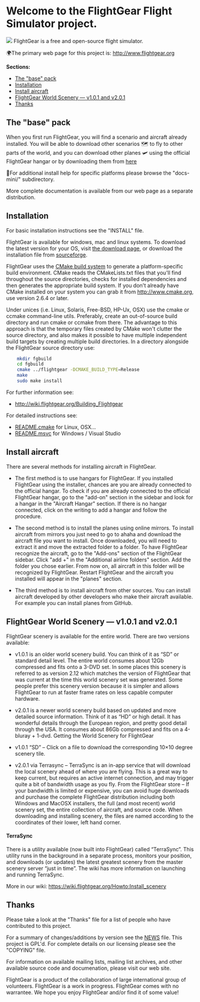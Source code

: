 Welcome to the FlightGear Flight Simulator project.
===================================================
![](https://www.flightgear.org/wp-content/uploads/2017/03/cropped-0egncJ0.png)
FlightGear is a free and open-source flight simulator.

🌍The primary web page for this project is: http://www.flightgear.org

**Sections:**
* [The "base" pack](https://github.com/matteo-andreuzza/flightgear/redme.md#the-base-pack)
* [Installation](https://github.com/matteo-andreuzza/flightgear/redme.md#installation)
* [Install aircraft](https://github.com/matteo-andreuzza/flightgear/redme.md#Install-aircraft)
* [FlightGear World Scenery — v1.0.1 and v2.0.1](https://github.com/matteo-andreuzza/flightgear/redme.md#FlightGear-World-Scenery-—-v1.0.1-and-v2.0.1)
* [Thanks](https://github.com/matteo-andreuzza/flightgear/redme.md#Thanks)
## The "base" pack
When you first run FlightGear, you will find a scenario and aircraft already installed. 
You will be able to download other scenarios 🗺️ to fly to other parts of the world, 
and you can download other planes 🛩️ using the official FlightGear hangar or by downloading them from [here](https://mirrors.ibiblio.org/flightgear/ftp/Aircraft/)

📄For additional install help for specific platforms please browse the
"docs-mini/" subdirectory.

More complete documentation is available from our web page as a
separate distribution.

## Installation

For basic installation instructions see the "INSTALL" file.

FlightGear is available for windows, mac and linux systems. To download the latest version for your OS, visit [the download page](https://www.flightgear.org/download), 
or download the installation file from [sourceforge](https://sourceforge.net/projects/flightgear/).

FlightGear uses the [CMake build system](https://cmake.org/) to generate a platform-specific
build environment.  CMake reads the CMakeLists.txt files that you'll
find throughout the source directories, checks for installed
dependencies and then generates the appropriate build system.
If you don't already have CMake installed on your system you can grab
it from http://www.cmake.org, use version 2.6.4 or later.

Under unices (i.e. Linux, Solaris, Free-BSD, HP-Ux, OSX) use the cmake
or ccmake command-line utils. Preferably, create an out-of-source
build directory and run cmake or ccmake from there. The advantage to
this approach is that the temporary files created by CMake won't
clutter the source directory, and also makes it possible to have
multiple independent build targets by creating multiple build
directories. In a directory alongside the FlightGear source directory
use:

```bash
    mkdir fgbuild
    cd fgbuild
    cmake ../flightgear -DCMAKE_BUILD_TYPE=Release
    make
    sudo make install
```

For further information see:
* http://wiki.flightgear.org/Building_Flightgear

For detailed instructions see:
* [README.cmake](https://github.com/FlightGear/flightgear/blob/next/README.cmake) for Linux, OSX...
* [README.msvc](https://github.com/FlightGear/flightgear/blob/next/README.msvc) for Windows / Visual Studio

## Install aircraft
There are several methods for installing aircraft in FlightGear.

* The first method is to use hangars for FlightGear. If you installed FlightGear using the installer, chances are you are already connected to the official hangar. To check if you are already connected to the official FlightGear hangar, go to the "add-on" section in the sidebar and look for a hangar in the "Aircraft Hangar" section. If there is no hangar connected, click on the writing to add a hangar and follow the procedure.

* The second method is to install the planes using online mirrors. To install aircraft from mirrors you just need to go to ahaha and download the aircraft file you want to install. Once downloaded, you will need to extract it and move the extracted folder to a folder. To have FlightGear recognize the aircraft, go to the "Add-ons" section of the FlightGear sidebar. Click "add +" in the "Additional airline folders" section. Add the folder you chose earlier. From now on, all aircraft in this folder will be recognized by FlightGear. Restart FlightGear and the aircraft you installed will appear in the "planes" section.

* The third method is to install aircraft from other sources. You can install aircraft developed by other developers who make their aircraft available. For example you can install planes from GitHub. 

## FlightGear World Scenery — v1.0.1 and v2.0.1
FlightGear scenery is available for the entire world.  There are two versions available:

* v1.0.1 is an older world scenery build. You can think of it as “SD” or standard detail level.  The entire world consumes about 12Gb compressed and fits onto a 3-DVD set.  In some places this scenery is referred to as version 2.12 which matches the version of FlightGear that was current at the time this world scenery set was generated.  Some people prefer this scenery version because it is simpler and allows FlightGear to run at faster frame rates on less capable computer hardware.
* v2.0.1 is a newer world scenery build based on updated and more detailed source information.  Think of it as “HD” or high detail.  It has wonderful details through the European region, and pretty good detail through the USA.  It consumes about 86Gb compressed and fits on a 4-bluray + 1-dvd.
Getting the World Scenery for FlightGear

* v1.0.1 “SD” – Click on a file to download the corresponding 10×10 degree scenery tile.
* v2.0.1 via Terrasync – TerraSync is an in-app service that will download the local scenery ahead of where you are flying.  This is a great way to keep current, but requires an active internet connection, and may trigger quite a bit of bandwidth usage as you fly.
From the FlightGear store – If your bandwidth is limited or expensive, you can avoid huge downloads and purchase the complete FlightGear distribution including both Windows and MacOSX installers, the full (and most recent) world scenery set, the entire collection of aircraft, and source code.
When downloading and installing scenery, the files are named according to the coordinates of their lower, left hand corner.

#### TerraSync
There is a utility available (now built into FlightGear) called “TerraSync”. This utility runs in the background in a separate process, monitors your position, and downloads (or updates) the latest greatest scenery from the master scenery server “just in time”.  The wiki has more information on launching and running TerraSync.

More in our wiki: https://wiki.flightgear.org/Howto:Install_scenery

## Thanks
Please take a look at the "Thanks" file for a list of people who have
contributed to this project.

For a summary of changes/additions by version see the [NEWS](https://github.com/FlightGear/flightgear/blob/next/NEWS) file.
This project is GPL'd.  For complete details on our licensing please
see the "COPYING" file.

For information on available mailing lists, mailing list archives, and
other available source code and documenation, please visit our web
site.

FlightGear is a product of the collaboration of large international
group of volunteers.  FlightGear is a work in progress.  FlightGear
comes with no warrantee.  We hope you enjoy FlightGear and/or find it
of some value!
